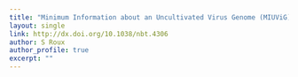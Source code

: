 ```yaml
---
title: "Minimum Information about an Uncultivated Virus Genome (MIUViG)"
layout: single
link: http://dx.doi.org/10.1038/nbt.4306
author: S Roux
author_profile: true
excerpt: ""
---
```


###

